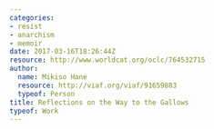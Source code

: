```yaml
---
categories:
- resist
- anarchism
- memoir
date: 2017-03-16T18:26:44Z
resource: http://www.worldcat.org/oclc/764532715
author:
  name: Mikiso Hane
  resource: http://viaf.org/viaf/91659883
  typeof: Person
title: Reflections on the Way to the Gallows
typeof: Work
---
```


